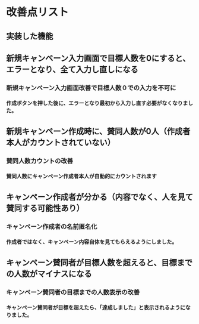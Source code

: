 # 改善点リスト

## 実装した機能

## 新規キャンペーン入力画面で目標人数を0にすると、エラーとなり、全て入力し直しになる
### 新規キャンペーン入力画面改善で目標人数０での入力を不可に
#### 作成ボタンを押した後に、エラーとなり最初から入力し直す必要がなくなりました。
## 新規キャンペーン作成時に、賛同人数が0人（作成者本人がカウントされていない）
### 賛同人数カウントの改善
#### 賛同人数にキャンペーン作成者本人が自動的にカウントされます
## キャンペーン作成者が分かる（内容でなく、人を見て賛同する可能性あり）
### キャンペーン作成者の名前匿名化
#### 作成者ではなく、キャンペーン内容自体を見てもらえるようにしました。
## キャンペーン賛同者が目標人数を超えると、目標までの人数がマイナスになる
### キャンペーン賛同者の目標までの人数表示の改善
#### キャンペーン賛同者が目標を超えたら、「達成しました」と表示されるようになりました。









